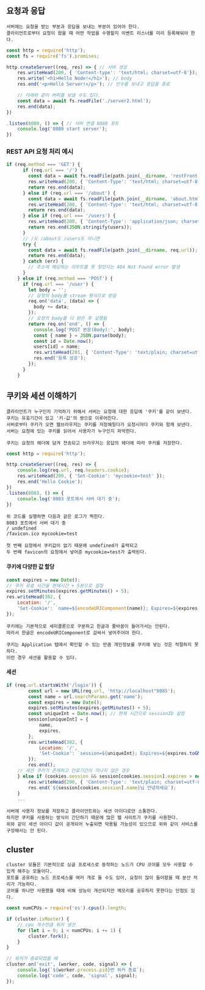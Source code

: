 ## 요청과 응답
    서버에는 요청을 받는 부분과 응답을 보내는 부분이 있어야 한다.
    클라이언트로부터 요청이 왔을 때 어떤 작업을 수행할지 이벤트 리스너를 미리 등록해둬야 한다.

```javascript
const http = require('http');
const fs = require('fs').promises;

http.createServer((req, res) => { // 서버 생성
    res.writeHead(200, { 'Content-type': 'text/html; charset=utf-8'}); // 헤더
    res.write('<h1>Hello Node!</h1>'); // body
    res.end('<p>Hello Server!</p>'); // 인수를 보내고 응답을 종료

    // 아래와 같이 버퍼를 보낼 수도 있다.
    const data = await fs.readFile('./server2.html');
    res.end(data);
})

.listen(8080, () => { // 서버 연결 8080 포트
    console.log('8080 start server');
})
```
### REST API 요청 처리 예시
```javascript
if (req.method === 'GET') {
      if (req.url === '/') {
        const data = await fs.readFile(path.join(__dirname, 'restFront.html'));
        res.writeHead(200, { 'Content-Type': 'text/html; charset=utf-8' });
        return res.end(data);
      } else if (req.url === '/about') {
        const data = await fs.readFile(path.join(__dirname, 'about.html'));
        res.writeHead(200, { 'Content-Type': 'text/html; charset=utf-8' });
        return res.end(data);
      } else if (req.url === '/users') {
        res.writeHead(200, { 'Content-Type': 'application/json; charset=utf-8' });
        return res.end(JSON.stringify(users));
      }
      // /도 /about도 /users도 아니면
      try {
        const data = await fs.readFile(path.join(__dirname, req.url));
        return res.end(data);
      } catch (err) {
        // 주소에 해당하는 라우트를 못 찾았다는 404 Not Found error 발생
      }
    } else if (req.method === 'POST') {
      if (req.url === '/user') {
        let body = '';
        // 요청의 body를 stream 형식으로 받음
        req.on('data', (data) => {
          body += data;
        });
        // 요청의 body를 다 받은 후 실행됨
        return req.on('end', () => {
          console.log('POST 본문(Body):', body);
          const { name } = JSON.parse(body);
          const id = Date.now();
          users[id] = name;
          res.writeHead(201, { 'Content-Type': 'text/plain; charset=utf-8' });
          res.end('등록 성공');
        });
      }
    }
```

## 쿠키와 세션 이해하기
    클라이언트가 누구인지 기억하기 위해서 서버는 요청에 대한 응답에 '쿠키'를 같이 보낸다.
    쿠키는 유효기간이 있고 '키-값'의 쌍으로 이루어진다.
    서버로부터 쿠키가 오면 웹브라우저는 쿠키를 저장해뒀다가 요청시마다 쿠키와 함께 보낸다.
    서버는 요청에 있는 쿠키를 읽어서 사용자가 누구인지 파악한다.

    쿠키는 요청의 헤더에 담겨 전송되고 브라우저는 응답의 헤더에 따라 쿠키를 저장한다.
```javascript
const http = require('http');

http.createServer((req, res) => {
    console.log(req.url, req.headers.cookie);
    res.writeHead(200, { 'Set-Cookie': 'mycookie=test' });
    res.end('Hello Cookie');
})
.listen(8083, () => {
    console.log('8083 포트에서 서버 대기 중');
})
```
    위 코드를 실행하면 다음과 같은 로그가 찍힌다.
    8083 포트에서 서버 대기 중
    / undefined
    /favicon.ico mycookie=test

    첫 번째 요청에서 쿠키값이 없기 때문에 undefined가 출력되고
    두 번째 favicon의 요청에서 넣어준 mycookie=test가 출력된다.

#### 쿠키에 다양한 값 할당
```javascript
const expires = new Date();
// 쿠키 유효 시간을 현재시간 + 5분으로 설정
expires.setMinutes(expires.getMinutes() + 5);
res.writeHead(302, {
    Location: '/',
    'Set-Cookie': `name=${encodeURIComponent(name)}; Expires=${expires.toGMTString()}; HttpOnly; Path=/`,
});
```
    쿠키에는 기본적으로 세미콜론으로 구분하고 한글과 줄바꿈이 들어가서는 안된다.
    따라서 한글은 encodeURIComponent로 감싸서 넣어주어야 한다.

    쿠키는 Application 탭에서 확인할 수 있는 만큼 개인정보를 쿠키에 넣는 것은 적절하지 못하다.
    이런 경우 세션을 활용할 수 있다.

#### 세션
```javascript
if (req.url.startsWith('/login')) {
        const url = new URL(req.url, 'http://localhost"8085');
        const name = url.searchParams.get('name');
        const expires = new Date();
        expires.setMinutes(expires.getMinutes() + 5);
        const uniqueInt = Date.now(); // 현재 시간으로 sessionID 설정
        session[uniqueInt] = {
            name,
            expires,
        };
        res.writeHead(302, {
            Location: '/',
            'Set-Cookie': `session=${uniqueInt}; Expires=${expires.toGMTString()}; HttpOnly; path=/`,
        });
        res.end();
    // 세션 쿠키가 존재하고 만료기간이 지나지 않은 경우
    } else if (cookies.session && session[cookies.session].expires > new Date()) {
        res.writeHead(200, { 'Content-Type': 'text/plain; charset=utf-8' });
        res.end(`${session[cookies.session].name}님 안녕하세요`);
    }
    ...
```
    서버에 사용자 정보를 저장하고 클라이언트와는 세션 아이디로만 소통한다.
    하지만 쿠키를 사용하는 방식이 간단하기 때문에 많은 웹 사이트가 쿠키를 사용한다.
    위와 같이 세션 아이디 값이 공개되어 누출되면 악용될 가능성이 있으므로 위와 같이 서비스를 구성해서는 안 된다.

## cluster
    cluster 모듈은 기본적으로 싱글 프로세스로 동작하는 노드가 CPU 코어를 모두 사용할 수 있게 해주는 모듈이다.
    포트를 공유하는 노드 프로세스를 여러 개로 둘 수도 있어, 요청이 많이 들어왔을 때 분산 처리가 가능하다.
    코어를 하나만 사용했을 때에 비해 성능이 개선되지만 메모리를 공유하지 못한다는 단점도 있다.

```javascript
const numCPUs = require('os').cpus().length;

if (cluster.isMaster) {
    // cpu 개수만큼 워커 생산
    for (let i = 0; i < numCPUs; i += 1) {
        cluster.fork();
    }
}

// 워커가 종료되었을 때
cluster.on('exit', (worker, code, signal) => {
    console.log(`${worker.process.pid}번 워커 종료`);
    console.log('code', code, 'signal', signal); 
});
```

